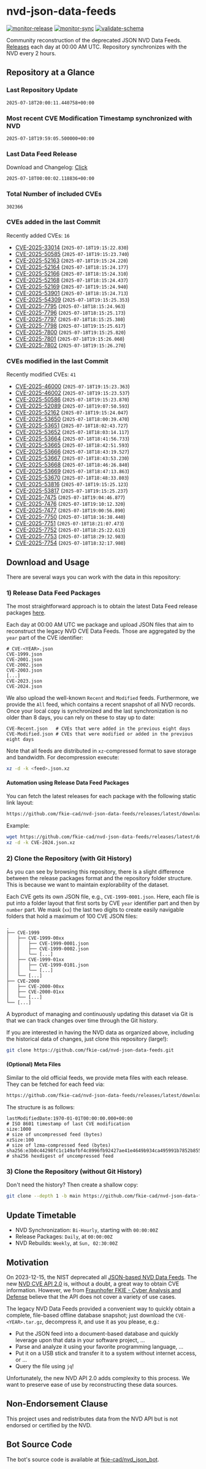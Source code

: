 # nvd-json-data-feeds

[![monitor-release](https://github.com/fkie-cad/nvd-json-data-feeds/actions/workflows/monitor_release.yml/badge.svg)](https://github.com/fkie-cad/nvd-json-data-feeds/actions/workflows/monitor_release.yml)
[![monitor-sync](https://github.com/fkie-cad/nvd-json-data-feeds/actions/workflows/monitor_sync.yml/badge.svg)](https://github.com/fkie-cad/nvd-json-data-feeds/actions/workflows/monitor_sync.yml)
[![validate-schema](https://github.com/fkie-cad/nvd-json-data-feeds/actions/workflows/validate_schema.yml/badge.svg)](https://github.com/fkie-cad/nvd-json-data-feeds/actions/workflows/validate_schema.yml)

Community reconstruction of the deprecated JSON NVD Data Feeds.
[Releases](https://github.com/fkie-cad/nvd-json-data-feeds/releases/latest) each day at 00:00 AM UTC.
Repository synchronizes with the NVD every 2 hours.

## Repository at a Glance

### Last Repository Update

```plain
2025-07-18T20:00:11.440758+00:00
```

### Most recent CVE Modification Timestamp synchronized with NVD

```plain
2025-07-18T19:59:05.500000+00:00
```

### Last Data Feed Release

Download and Changelog: [Click](https://github.com/fkie-cad/nvd-json-data-feeds/releases/latest)

```plain
2025-07-18T00:00:02.118836+00:00
```

### Total Number of included CVEs

```plain
302366
```

### CVEs added in the last Commit

Recently added CVEs: `16`

- [CVE-2025-33014](CVE-2025/CVE-2025-330xx/CVE-2025-33014.json) (`2025-07-18T19:15:22.830`)
- [CVE-2025-50585](CVE-2025/CVE-2025-505xx/CVE-2025-50585.json) (`2025-07-18T19:15:23.740`)
- [CVE-2025-52163](CVE-2025/CVE-2025-521xx/CVE-2025-52163.json) (`2025-07-18T19:15:24.220`)
- [CVE-2025-52164](CVE-2025/CVE-2025-521xx/CVE-2025-52164.json) (`2025-07-18T18:15:24.177`)
- [CVE-2025-52166](CVE-2025/CVE-2025-521xx/CVE-2025-52166.json) (`2025-07-18T18:15:24.310`)
- [CVE-2025-52168](CVE-2025/CVE-2025-521xx/CVE-2025-52168.json) (`2025-07-18T18:15:24.437`)
- [CVE-2025-52169](CVE-2025/CVE-2025-521xx/CVE-2025-52169.json) (`2025-07-18T19:15:24.940`)
- [CVE-2025-53901](CVE-2025/CVE-2025-539xx/CVE-2025-53901.json) (`2025-07-18T18:15:24.713`)
- [CVE-2025-54309](CVE-2025/CVE-2025-543xx/CVE-2025-54309.json) (`2025-07-18T19:15:25.353`)
- [CVE-2025-7795](CVE-2025/CVE-2025-77xx/CVE-2025-7795.json) (`2025-07-18T18:15:24.963`)
- [CVE-2025-7796](CVE-2025/CVE-2025-77xx/CVE-2025-7796.json) (`2025-07-18T18:15:25.173`)
- [CVE-2025-7797](CVE-2025/CVE-2025-77xx/CVE-2025-7797.json) (`2025-07-18T18:15:25.380`)
- [CVE-2025-7798](CVE-2025/CVE-2025-77xx/CVE-2025-7798.json) (`2025-07-18T19:15:25.617`)
- [CVE-2025-7800](CVE-2025/CVE-2025-78xx/CVE-2025-7800.json) (`2025-07-18T19:15:25.820`)
- [CVE-2025-7801](CVE-2025/CVE-2025-78xx/CVE-2025-7801.json) (`2025-07-18T19:15:26.060`)
- [CVE-2025-7802](CVE-2025/CVE-2025-78xx/CVE-2025-7802.json) (`2025-07-18T19:15:26.270`)


### CVEs modified in the last Commit

Recently modified CVEs: `41`

- [CVE-2025-46000](CVE-2025/CVE-2025-460xx/CVE-2025-46000.json) (`2025-07-18T19:15:23.363`)
- [CVE-2025-46002](CVE-2025/CVE-2025-460xx/CVE-2025-46002.json) (`2025-07-18T19:15:23.537`)
- [CVE-2025-50586](CVE-2025/CVE-2025-505xx/CVE-2025-50586.json) (`2025-07-18T19:15:23.870`)
- [CVE-2025-52089](CVE-2025/CVE-2025-520xx/CVE-2025-52089.json) (`2025-07-18T19:07:50.593`)
- [CVE-2025-52162](CVE-2025/CVE-2025-521xx/CVE-2025-52162.json) (`2025-07-18T19:15:24.047`)
- [CVE-2025-53650](CVE-2025/CVE-2025-536xx/CVE-2025-53650.json) (`2025-07-18T18:00:39.470`)
- [CVE-2025-53651](CVE-2025/CVE-2025-536xx/CVE-2025-53651.json) (`2025-07-18T18:02:43.727`)
- [CVE-2025-53652](CVE-2025/CVE-2025-536xx/CVE-2025-53652.json) (`2025-07-18T18:03:14.117`)
- [CVE-2025-53664](CVE-2025/CVE-2025-536xx/CVE-2025-53664.json) (`2025-07-18T18:41:56.733`)
- [CVE-2025-53665](CVE-2025/CVE-2025-536xx/CVE-2025-53665.json) (`2025-07-18T18:42:51.593`)
- [CVE-2025-53666](CVE-2025/CVE-2025-536xx/CVE-2025-53666.json) (`2025-07-18T18:43:19.527`)
- [CVE-2025-53667](CVE-2025/CVE-2025-536xx/CVE-2025-53667.json) (`2025-07-18T18:43:53.230`)
- [CVE-2025-53668](CVE-2025/CVE-2025-536xx/CVE-2025-53668.json) (`2025-07-18T18:46:26.840`)
- [CVE-2025-53669](CVE-2025/CVE-2025-536xx/CVE-2025-53669.json) (`2025-07-18T18:47:13.863`)
- [CVE-2025-53670](CVE-2025/CVE-2025-536xx/CVE-2025-53670.json) (`2025-07-18T18:48:33.803`)
- [CVE-2025-53816](CVE-2025/CVE-2025-538xx/CVE-2025-53816.json) (`2025-07-18T19:15:25.123`)
- [CVE-2025-53817](CVE-2025/CVE-2025-538xx/CVE-2025-53817.json) (`2025-07-18T19:15:25.237`)
- [CVE-2025-7475](CVE-2025/CVE-2025-74xx/CVE-2025-7475.json) (`2025-07-18T19:04:46.877`)
- [CVE-2025-7476](CVE-2025/CVE-2025-74xx/CVE-2025-7476.json) (`2025-07-18T19:10:12.320`)
- [CVE-2025-7477](CVE-2025/CVE-2025-74xx/CVE-2025-7477.json) (`2025-07-18T19:00:56.890`)
- [CVE-2025-7750](CVE-2025/CVE-2025-77xx/CVE-2025-7750.json) (`2025-07-18T18:16:38.440`)
- [CVE-2025-7751](CVE-2025/CVE-2025-77xx/CVE-2025-7751.json) (`2025-07-18T18:21:07.473`)
- [CVE-2025-7752](CVE-2025/CVE-2025-77xx/CVE-2025-7752.json) (`2025-07-18T18:25:22.613`)
- [CVE-2025-7753](CVE-2025/CVE-2025-77xx/CVE-2025-7753.json) (`2025-07-18T18:29:32.983`)
- [CVE-2025-7754](CVE-2025/CVE-2025-77xx/CVE-2025-7754.json) (`2025-07-18T18:32:17.980`)


## Download and Usage

There are several ways you can work with the data in this repository:

### 1) Release Data Feed Packages

The most straightforward approach is to obtain the latest Data Feed release packages [here](https://github.com/fkie-cad/nvd-json-data-feeds/releases/latest).

Each day at 00:00 AM UTC we package and upload JSON files that aim to reconstruct the legacy NVD CVE Data Feeds.
Those are aggregated by the `year` part of the CVE identifier:

```
# CVE-<YEAR>.json
CVE-1999.json
CVE-2001.json
CVE-2002.json
CVE-2003.json
[...]
CVE-2023.json
CVE-2024.json
```

We also upload the well-known `Recent` and `Modified` feeds.
Furthermore, we provide the `All` feed, which contains a recent snapshot of all NVD records.
Once your local copy is synchronized and the last synchronization is no older than 8 days, you can rely on these to stay up to date:

```plain
CVE-Recent.json   # CVEs that were added in the previous eight days
CVE-Modified.json # CVEs that were modified or added in the previous eight days
```

Note that all feeds are distributed in `xz`-compressed format to save storage and bandwidth.
For decompression execute:

```sh
xz -d -k <feed>.json.xz
```

#### Automation using Release Data Feed Packages

You can fetch the latest releases for each package with the following static link layout:

```sh
https://github.com/fkie-cad/nvd-json-data-feeds/releases/latest/download/CVE-<YEAR>.json.xz
```

Example:

```sh
wget https://github.com/fkie-cad/nvd-json-data-feeds/releases/latest/download/CVE-2024.json.xz
xz -d -k CVE-2024.json.xz
```

### 2) Clone the Repository (with Git History)

As you can see by browsing this repository, there is a slight difference between the release packages format and the repository folder structure.
This is because we want to maintain explorability of the dataset.

Each CVE gets its own JSON file, e.g., `CVE-1999-0001.json`.
Here, each file is put into a folder layout that first sorts by CVE `year` identifier part and then by `number` part.
We mask (`xx`) the last two digits to create easily navigable folders that hold a maximum of 100 CVE JSON files:

```plain
.
├── CVE-1999
│   ├── CVE-1999-00xx
│   │   ├── CVE-1999-0001.json
│   │   ├── CVE-1999-0002.json
│   │   └── [...]
│   ├── CVE-1999-01xx
│   │   ├── CVE-1999-0101.json
│   │   └── [...]
│   └── [...]
├── CVE-2000
│   ├── CVE-2000-00xx
│   ├── CVE-2000-01xx
│   └── [...]
└── [...]
```

A byproduct of managing and continuously updating this dataset via Git is that we can track changes over time through the Git history.

If you are interested in having the NVD data as organized above, including the historical data of changes, just clone this repository (large!):

```sh
git clone https://github.com/fkie-cad/nvd-json-data-feeds.git
```

#### (Optional) Meta Files

Similar to the old official feeds, we provide meta files with each release. They can be fetched for each feed via:

```sh
https://github.com/fkie-cad/nvd-json-data-feeds/releases/latest/download/CVE-<YEAR>.meta
```

The structure is as follows:

```plain
lastModifiedDate:1970-01-01T00:00:00.000+00:00                          # ISO 8601 timestamp of last CVE modification
size:1000                                                               # size of uncompressed feed (bytes)
xzSize:100                                                              # size of lzma-compressed feed (bytes)
sha256:e3b0c44298fc1c149afbf4c8996fb92427ae41e4649b934ca495991b7852b855 # sha256 hexdigest of uncompressed feed
```

### 3) Clone the Repository (without Git History)

Don't need the history? Then create a shallow copy:

```sh
git clone --depth 1 -b main https://github.com/fkie-cad/nvd-json-data-feeds.git
```


## Update Timetable

* NVD Synchronization: `Bi-Hourly`, starting with `00:00:00Z`
* Release Packages: `Daily`, at `00:00:00Z`
* NVD Rebuilds: `Weekly`, at `Sun, 02:30:00Z`


## Motivation

On 2023-12-15, the NIST deprecated all [JSON-based NVD Data Feeds](https://nvd.nist.gov/vuln/data-feeds#divRetirementBanner-1).
The new [NVD CVE API 2.0](https://nvd.nist.gov/developers/vulnerabilities) is, without a doubt, a great way to obtain CVE information.
However, we from [Fraunhofer FKIE - Cyber Analysis and Defense](https://www.fkie.fraunhofer.de/en/departments/cad.html) believe that the API does not cover a variety of use cases.

The legacy NVD Data Feeds provided a convenient way to quickly obtain a complete, file-based offline database snapshot; just download the `CVE-<YEAR>.tar.gz`, decompress it, and use it as you please, e.g.:

- Put the JSON feed into a document-based database and quickly leverage upon that data in your software project, ...
- Parse and analyze it using your favorite programming language, ...
- Put it on a USB stick and transfer it to a system without internet access, or ...
- Query the file using `jq`!

Unfortunately, the new NVD API 2.0 adds complexity to this process.
We want to preserve ease of use by reconstructing these data sources.

## Non-Endorsement Clause

This project uses and redistributes data from the NVD API but is not endorsed or certified by the NVD.

## Bot Source Code

The bot's source code is available at [fkie-cad/nvd\_json\_bot](https://github.com/fkie-cad/nvd_json_bot).